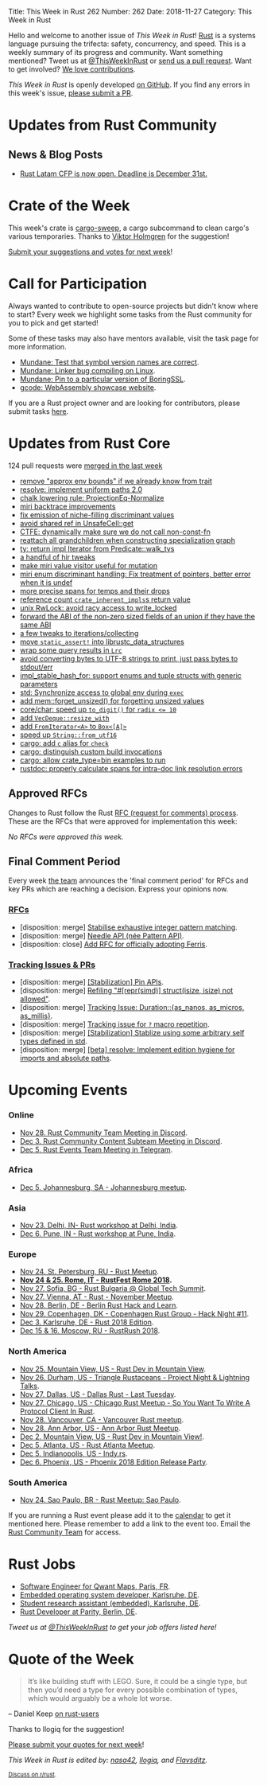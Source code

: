 Title: This Week in Rust 262
Number: 262
Date: 2018-11-27
Category: This Week in Rust

Hello and welcome to another issue of *This Week in Rust*!
[Rust](http://rust-lang.org) is a systems language pursuing the trifecta: safety, concurrency, and speed.
This is a weekly summary of its progress and community.
Want something mentioned? Tweet us at [@ThisWeekInRust](https://twitter.com/ThisWeekInRust) or [send us a pull request](https://github.com/cmr/this-week-in-rust).
Want to get involved? [We love contributions](https://github.com/rust-lang/rust/blob/master/CONTRIBUTING.md).

*This Week in Rust* is openly developed [on GitHub](https://github.com/cmr/this-week-in-rust).
If you find any errors in this week's issue, [please submit a PR](https://github.com/cmr/this-week-in-rust/pulls).

# Updates from Rust Community

## News & Blog Posts
- [Rust Latam CFP is now open. Deadline is December 31st.](https://cfp.rustlatam.org/events/rust-latam)

# Crate of the Week

This week's crate is [cargo-sweep](https://github.com/holmgr/cargo-sweep), a cargo subcommand to clean cargo's various temporaries. Thanks to [Viktor Holmgren](https://users.rust-lang.org/t/crate-of-the-week/2704/470) for the suggestion!

[Submit your suggestions and votes for next week][submit_crate]!

[submit_crate]: https://users.rust-lang.org/t/crate-of-the-week/2704

# Call for Participation

Always wanted to contribute to open-source projects but didn't know where to start?
Every week we highlight some tasks from the Rust community for you to pick and get started!

Some of these tasks may also have mentors available, visit the task page for more information.

* [Mundane: Test that symbol version names are correct](https://github.com/google/mundane/issues/8).
* [Mundane: Linker bug compiling on Linux](https://github.com/google/mundane/issues/3).
* [Mundane: Pin to a particular version of BoringSSL](https://github.com/google/mundane/issues/10).
* [gcode: WebAssembly showcase website](https://github.com/Michael-F-Bryan/gcode-rs/issues/32).

If you are a Rust project owner and are looking for contributors, please submit tasks [here][guidelines].

[guidelines]: https://users.rust-lang.org/t/twir-call-for-participation/4821

# Updates from Rust Core

124 pull requests were [merged in the last week][merged]

[merged]: https://github.com/search?q=is%3Apr+org%3Arust-lang+is%3Amerged+merged%3A2018-11-12..2018-11-19

* [remove "approx env bounds" if we already know from trait](https://github.com/rust-lang/rust/pull/56043)
* [resolve: implement uniform paths 2.0](https://github.com/rust-lang/rust/pull/56042)
* [chalk lowering rule: ProjectionEq-Normalize](https://github.com/rust-lang/rust/pull/52153)
* [miri backtrace improvements](https://github.com/rust-lang/rust/pull/55970)
* [fix emission of niche-filling discriminant values](https://github.com/rust-lang/rust/pull/55701)
* [avoid shared ref in UnsafeCell::get](https://github.com/rust-lang/rust/pull/56012)
* [CTFE: dynamically make sure we do not call non-const-fn](https://github.com/rust-lang/rust/pull/56007)
* [reattach all grandchildren when constructing specialization graph](https://github.com/rust-lang/rust/pull/54906)
* [ty: return impl Iterator from Predicate::walk_tys](https://github.com/rust-lang/rust/pull/55949)
* [a handful of hir tweaks](https://github.com/rust-lang/rust/pull/55930)
* [make miri value visitor useful for mutation](https://github.com/rust-lang/rust/pull/55916)
* [miri enum discriminant handling: Fix treatment of pointers, better error when it is undef](https://github.com/rust-lang/rust/pull/55894)
* [more precise spans for temps and their drops](https://github.com/rust-lang/rust/pull/55781)
* [reference count `crate_inherent_impls`s return value](https://github.com/rust-lang/rust/pull/55882)
* [unix RwLock: avoid racy access to write_locked](https://github.com/rust-lang/rust/pull/55865)
* [forward the ABI of the non-zero sized fields of an union if they have the same ABI](https://github.com/rust-lang/rust/pull/55834)
* [a few tweaks to iterations/collecting](https://github.com/rust-lang/rust/pull/55827)
* [move `static_assert!` into librustc_data_structures](https://github.com/rust-lang/rust/pull/55805)
* [wrap some query results in `Lrc`](https://github.com/rust-lang/rust/pull/55778)
* [avoid converting bytes to UTF-8 strings to print, just pass bytes to stdout/err](https://github.com/rust-lang/rust/pull/55754)
* [impl_stable_hash_for: support enums and tuple structs with generic parameters](https://github.com/rust-lang/rust/pull/55722)
* [std: Synchronize access to global env during `exec`](https://github.com/rust-lang/rust/pull/55939)
* [add mem::forget_unsized() for forgetting unsized values](https://github.com/rust-lang/rust/pull/55785)
* [core/char: speed up `to_digit()` for `radix <= 10`](https://github.com/rust-lang/rust/pull/55932)
* [add `VecDeque::resize_with`](https://github.com/rust-lang/rust/pull/56016)
* [add `FromIterator<A>` to `Box<[A]>`](https://github.com/rust-lang/rust/pull/55843)
* [speed up `String::from_utf16`](https://github.com/rust-lang/rust/pull/55530)
* [cargo: add `c` alias for `check`](https://github.com/rust-lang/cargo/pull/6218)
* [cargo: distinguish custom build invocations](https://github.com/rust-lang/cargo/pull/6331)
* [cargo: allow crate_type=bin examples to run](https://github.com/rust-lang/cargo/pull/6330)
* [rustdoc: properly calculate spans for intra-doc link resolution errors](https://github.com/rust-lang/rust/pull/55962)

## Approved RFCs

Changes to Rust follow the Rust [RFC (request for comments)
process](https://github.com/rust-lang/rfcs#rust-rfcs). These
are the RFCs that were approved for implementation this week:

*No RFCs were approved this week.*

## Final Comment Period

Every week [the team](https://www.rust-lang.org/team.html) announces the
'final comment period' for RFCs and key PRs which are reaching a
decision. Express your opinions now.

### [RFCs](https://github.com/rust-lang/rfcs/labels/final-comment-period)

* [disposition: merge] [Stabilise exhaustive integer pattern matching](https://github.com/rust-lang/rfcs/pull/2591).
* [disposition: merge] [Needle API (née Pattern API)](https://github.com/rust-lang/rfcs/pull/2500).
* [disposition: close] [Add RFC for officially adopting Ferris](https://github.com/rust-lang/rfcs/pull/2328).

### [Tracking Issues & PRs](https://github.com/rust-lang/rust/labels/final-comment-period)

* [disposition: merge] [[Stabilization] Pin APIs](https://github.com/rust-lang/rust/issues/55766).
* [disposition: merge] [Refiling "#[repr(simd)] struct(isize, isize) not allowed"](https://github.com/rust-lang/rust/issues/55078).
* [disposition: merge] [Tracking Issue: Duration::{as_nanos, as_micros, as_millis}](https://github.com/rust-lang/rust/issues/50202).
* [disposition: merge] [Tracking issue for `?` macro repetition](https://github.com/rust-lang/rust/issues/48075).
* [disposition: merge] [[Stabilization] Stablize using some arbitrary self types defined in std](https://github.com/rust-lang/rust/issues/55786).
* [disposition: merge] [[beta] resolve: Implement edition hygiene for imports and absolute paths](https://github.com/rust-lang/rust/pull/56053).

# Upcoming Events

### Online

* [Nov 28. Rust Community Team Meeting in Discord](https://discordapp.com/channels/442252698964721669/443773747350994945).
* [Dec  3. Rust Community Content Subteam Meeting in Discord](https://discordapp.com/channels/442252698964721669/443773747350994945).
* [Dec  5. Rust Events Team Meeting in Telegram](https://t.me/joinchat/EkKINhHCgZ9llzvPidOssA).

### Africa

* [Dec  5. Johannesburg, SA - Johannesburg meetup](https://www.meetup.com/Johannesburg-Rust-Meetup/events/jdqplqyxqbhb/).

### Asia

* [Nov 23. Delhi, IN- Rust workshop at Delhi, India]( https://reps.mozilla.org/e/rust-community-meetup-delhi/).
* [Dec  6. Pune, IN - Rust workshop at Pune, India](https://reps.mozilla.org/e/rust-community-meetup-pune/).

### Europe

* [Nov 24. St. Petersburg, RU - Rust Meetup](https://www.meetup.com/spbrust/events/bqctlqyxpbgc).
* **[Nov 24 & 25. Rome, IT - RustFest Rome 2018](https://rome.rustfest.eu).**
* [Nov 27. Sofia, BG - Rust Bulgaria @ Global Tech Summit](https://www.meetup.com/rust-bulgaria/events/256338832/).
* [Nov 27. Vienna, AT - Rust - November Meetup](https://www.meetup.com/Rust-Vienna/events/256401313).
* [Nov 28. Berlin, DE - Berlin Rust Hack and Learn](https://www.meetup.com/opentechschool-berlin/events/rjgkhqyxpblc/).
* [Nov 29. Copenhagen, DK - Copenhagen Rust Group - Hack Night #11](http://cph.rs/).
* [Dec  3. Karlsruhe, DE - Rust 2018 Edition](https://www.meetup.com/Rust-Hack-Learn-Karlsruhe/events/256200841/?_xtd=gqFyqTE5MzgwNjQ5OKFwp2FuZHJvaWQ&from=ref).
* [Dec 15 & 16. Moscow, RU - RustRush 2018](https://rustrush.ru).

### North America

* [Nov 25. Mountain View, US - Rust Dev in Mountain View](https://www.meetup.com/Rust-Dev-in-Mountain-View/events/glnfcpyxpbhc/).
* [Nov 26. Durham, US - Triangle Rustaceans - Project Night & Lightning Talks](https://www.meetup.com/triangle-rustaceans/events/mfglwpyxpbjc/).
* [Nov 27. Dallas, US - Dallas Rust - Last Tuesday](https://www.meetup.com/Dallas-Rust/events/zfgwzmyxpbkc/).
* [Nov 27. Chicago, US - Chicago Rust Meetup - So You Want To Write A Protocol Client In Rust](https://www.meetup.com/Chicago-Rust-Meetup/events/255834903/).
* [Nov 28. Vancouver, CA - Vancouver Rust meetup](https://www.meetup.com/Vancouver-Rust/events/xttphqyxpblc/).
* [Nov 28. Ann Arbor, US - Ann Arbor Rust Meetup](https://www.meetup.com/Ann-Arbor-Rust-Meetup/events/cgsskqyxpblc/).
* [Dec  2. Mountain View, US - Rust Dev in Mountain View!](https://www.meetup.com/Rust-Dev-in-Mountain-View/events/glnfcpyxqbdb/).
* [Dec  5. Atlanta, US - Rust Atlanta Meetup](https://www.meetup.com/Rust-ATL/events/cbcmbqyxqbhb/).
* [Dec  5. Indianopolis, US - Indy.rs](https://www.meetup.com/indyrs/events/mffbtpyxqbhb/).
* [Dec  6. Phoenix, US - Phoenix 2018 Edition Release Party](https://www.meetup.com/Desert-Rustaceans/events/256503618).

### South America

* [Nov 24. Sao Paulo, BR - Rust Meetup: Sao Paulo](https://www.meetup.com/Rust-Sao-Paulo-Meetup/events/255942981/).

If you are running a Rust event please add it to the [calendar] to get
it mentioned here. Please remember to add a link to the event too.
Email the [Rust Community Team][community] for access.

[calendar]: https://www.google.com/calendar/embed?src=apd9vmbc22egenmtu5l6c5jbfc%40group.calendar.google.com
[community]: mailto:community-team@rust-lang.org

# Rust Jobs

* [Software Engineer for Qwant Maps, Paris, FR](https://www.welcometothejungle.co/companies/qwant-research/jobs/software-engineer-qwant-maps_paris).
* [Embedded operating system developer, Karlsruhe, DE](https://www.pse.kit.edu/karriere/joboffer.php?id=2093&language=en).
* [Student research assistant (embedded), Karlsruhe, DE](https://twitter.com/oli_obk/status/1064856324071178240).
* [Rust Developer at Parity, Berlin, DE](https://paritytech.io/jobs/).

*Tweet us at [@ThisWeekInRust](https://twitter.com/ThisWeekInRust) to get your job offers listed here!*

# Quote of the Week

> It’s like building stuff with LEGO. Sure, it could be a single type, but then you’d need a type for every possible combination of types, which would arguably be a whole lot worse.

– Daniel Keep [on rust-users](https://users.rust-lang.org/t/help-getting-started-with-converting-c-project/22370/8)

Thanks to llogiq for the suggestion!

[Please submit your quotes for next week](http://users.rust-lang.org/t/twir-quote-of-the-week/328)!

*This Week in Rust is edited by: [nasa42](https://github.com/nasa42), [llogiq](https://github.com/llogiq), and [Flavsditz](https://github.com/Flavsditz).*

<small>[Discuss on r/rust]().</small>
